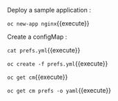 

Deploy a sample application :


`oc new-app nginx`{{execute}}



Create a configMap :

`cat prefs.yml`{{execute}}

`oc create -f prefs.yml`{{execute}}


`oc get cm`{{execute}}


`oc get cm prefs -o yaml`{{execute}}
